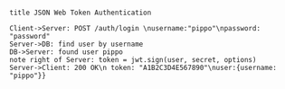 
<div class=wsd wsd_style="modern-blue" ><pre>

    title JSON Web Token Authentication

    Client->Server: POST /auth/login \nusername:"pippo"\npassword: "password"
    Server->DB: find user by username
    DB->Server: found user pippo
    note right of Server: token = jwt.sign(user, secret, options)
    Server->Client: 200 OK\n token: "A1B2C3D4E567890"\nuser:{username: "pippo"}}

</pre></div><script type="text/javascript" src="http://www.websequencediagrams.com/service.js"></script>



